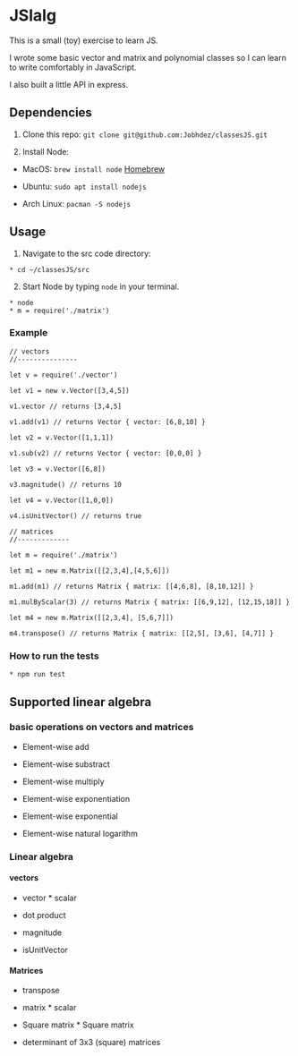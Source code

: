 # JSlalg
This is a small (toy) exercise to learn JS.

I wrote some basic vector and matrix and polynomial classes so I can learn to write comfortably in JavaScript.

I also built a little API in express.
## Dependencies
1. Clone this repo: `git clone git@github.com:Jobhdez/classesJS.git`

2. Install Node:


- MacOS: `brew install node`
[Homebrew](https://brew.sh)

- Ubuntu: `sudo apt install nodejs`

- Arch Linux: `pacman -S nodejs`

## Usage
1. Navigate to the src code directory:
```
* cd ~/classesJS/src
```

2. Start Node by typing `node` in your terminal.
```
* node
* m = require('./matrix')
```

### Example 

```JS
// vectors
//--------------- 

let v = require('./vector')

let v1 = new v.Vector([3,4,5])

v1.vector // returns [3,4,5]

v1.add(v1) // returns Vector { vector: [6,8,10] }

let v2 = v.Vector([1,1,1])

v1.sub(v2) // returns Vector { vector: [0,0,0] }

let v3 = v.Vector([6,8])

v3.magnitude() // returns 10

let v4 = v.Vector([1,0,0]) 

v4.isUnitVector() // returns true

// matrices
//-------------

let m = require('./matrix')

let m1 = new m.Matrix([[2,3,4],[4,5,6]])

m1.add(m1) // returns Matrix { matrix: [[4,6,8], [8,10,12]] }

m1.mulByScalar(3) // returns Matrix { matrix: [[6,9,12], [12,15,18]] }

let m4 = new m.Matrix([[2,3,4], [5,6,7]])

m4.transpose() // returns Matrix { matrix: [[2,5], [3,6], [4,7]] }
```

### How to run the tests
```
* npm run test
```

## Supported linear algebra

### basic operations on vectors and matrices

- Element-wise add

- Element-wise substract

- Element-wise multiply

- Element-wise exponentiation

- Element-wise exponential

- Element-wise natural logarithm

### Linear algebra

#### vectors

- vector * scalar

- dot product

- magnitude

- isUnitVector

#### Matrices

- transpose

- matrix * scalar

- Square matrix * Square matrix

- determinant of 3x3 (square) matrices

